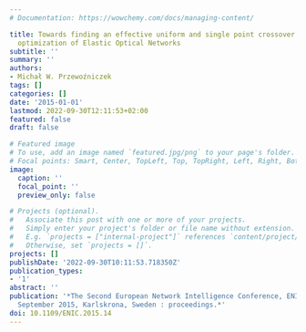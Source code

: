 ```yaml
---
# Documentation: https://wowchemy.com/docs/managing-content/

title: Towards finding an effective uniform and single point crossover balance for
  optimization of Elastic Optical Networks
subtitle: ''
summary: ''
authors:
- Michał W. Przewoźniczek
tags: []
categories: []
date: '2015-01-01'
lastmod: 2022-09-30T12:11:53+02:00
featured: false
draft: false

# Featured image
# To use, add an image named `featured.jpg/png` to your page's folder.
# Focal points: Smart, Center, TopLeft, Top, TopRight, Left, Right, BottomLeft, Bottom, BottomRight.
image:
  caption: ''
  focal_point: ''
  preview_only: false

# Projects (optional).
#   Associate this post with one or more of your projects.
#   Simply enter your project's folder or file name without extension.
#   E.g. `projects = ["internal-project"]` references `content/project/deep-learning/index.md`.
#   Otherwise, set `projects = []`.
projects: []
publishDate: '2022-09-30T10:11:53.718350Z'
publication_types:
- '1'
abstract: ''
publication: '*The Second European Network Intelligence Conference, ENIC 2015 : 21-22
  September 2015, Karlskrona, Sweden : proceedings.*'
doi: 10.1109/ENIC.2015.14
---
```

